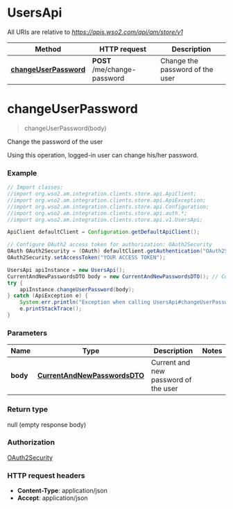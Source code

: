 # UsersApi

All URIs are relative to *https://apis.wso2.com/api/am/store/v1*

Method | HTTP request | Description
------------- | ------------- | -------------
[**changeUserPassword**](UsersApi.md#changeUserPassword) | **POST** /me/change-password | Change the password of the user


<a name="changeUserPassword"></a>
# **changeUserPassword**
> changeUserPassword(body)

Change the password of the user

Using this operation, logged-in user can change his/her password. 

### Example
```java
// Import classes:
//import org.wso2.am.integration.clients.store.api.ApiClient;
//import org.wso2.am.integration.clients.store.api.ApiException;
//import org.wso2.am.integration.clients.store.api.Configuration;
//import org.wso2.am.integration.clients.store.api.auth.*;
//import org.wso2.am.integration.clients.store.api.v1.UsersApi;

ApiClient defaultClient = Configuration.getDefaultApiClient();

// Configure OAuth2 access token for authorization: OAuth2Security
OAuth OAuth2Security = (OAuth) defaultClient.getAuthentication("OAuth2Security");
OAuth2Security.setAccessToken("YOUR ACCESS TOKEN");

UsersApi apiInstance = new UsersApi();
CurrentAndNewPasswordsDTO body = new CurrentAndNewPasswordsDTO(); // CurrentAndNewPasswordsDTO | Current and new password of the user 
try {
    apiInstance.changeUserPassword(body);
} catch (ApiException e) {
    System.err.println("Exception when calling UsersApi#changeUserPassword");
    e.printStackTrace();
}
```

### Parameters

Name | Type | Description  | Notes
------------- | ------------- | ------------- | -------------
 **body** | [**CurrentAndNewPasswordsDTO**](CurrentAndNewPasswordsDTO.md)| Current and new password of the user  |

### Return type

null (empty response body)

### Authorization

[OAuth2Security](../README.md#OAuth2Security)

### HTTP request headers

 - **Content-Type**: application/json
 - **Accept**: application/json

